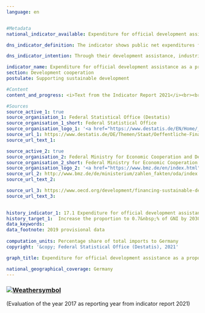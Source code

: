 ```yaml
---
language: en    


#Metadata    
national_indicator_available: Expenditure for official development assistance as a proportion of gross national income    

dns_indicator_definition: The indicator shows public net expenditures for development assistance (Official Development Assistance or ODA) as a percentage of gross national income (GNI).    

dns_indicator_intention: Through their development assistance, industrialised nations contribute to reducing poverty worldwide, securing peace, alleviating humanitarian crises, achieving democracy, shaping globalisation equitably and protecting the environment. In order to live up to this responsibility, the Federal Government aims to achieve the target originally set for 2015 to increase public development expenditure as a proportion of gross national income to 0.7&nbsp;% by 2030.    

indicator_name: Expenditure for official development assistance as a proportion of gross national income    
section: Development cooperation    
postulate: Supporting sustainable development    

#Content    
content_and_progress: <i>Text from the Indicator Report 2021</i><br><br>The data basis for the indicator is the statistics on the flows of German development assistance, which is compiled by the Federal Statistical Office on behalf of the Federal Ministry for Economic Cooperation and Development.<br><br><br><br>The eligibility of a flow as ODA is defined by the relevant guidelines issued by the Development Assistance Committee (DAC) of the Organisation for Economic Cooperation and Development (OECD). ODA mainly includes expenditure for financial and technical cooperation with developing and emerging countries, humanitarian aid as well as contributions for development assistance to multilateral institutions such as the United Nations, the European Union (EU), the World Bank or regional development banks. Furthermore, expenditure for specific peace missions, debt cancellation as well as costs of specific development assistance provided in the donor country, such as the tuition costs of university students from developing and emerging countries or expenditure for development-related research, can also be counted as ODA. In 2015, the calculation basis of the German ODA was adjusted to take greater account of the costs of housing, care and education of refugees within the donor country.<br><br><br><br>An expert group of the DAC has submitted proposals for harmonising and improving the comparability of the methods used to determine ODA eligible expenditure for refugees within the country. These proposals can be implemented by Member States as of reference year 2017 and have to be implemented as of reference year 2019 at the latest. The OECD, or the DAC, also define the list of ODA eligible developing and emerging countries. This includes the least developed countries (LDCs) on the one hand and other countries with low and medium GNI per capita on the other. Members of the G7 and Russia, the EU as well as EU accession candidates with a fixed accession date are excluded. The list is updated every three years. Changes in the indicator can also result from the fact that individual or several countries are added to or removed from the list.<br><br><br><br>In 2017, official development expenditure as a percentage of German GNI was 0.66&nbsp;% according to provisional figures. Net ODA flows in 2017 were around 21.9 billion euros (provisional value), which was a decrease of 2.1&nbsp;% year on year (22.4 billion euros). It should be noted that Germany saw a large influx of immigrants from conflict regions in 2015 and 2016. Benefits for the provision of basic services in Germany to asylum seekers from developing countries can be reported as ODA. This is one of the main reasons for the sharp increase of the figures recorded for 2015 and 2016 compared to 2014. In 2017, a slight reduction can be observed with decreasing immigration. Excluding the costs of refugees, the ODA quota remained almost constant from 2016 to 2017.<br><br><br><br>In an international comparison, Germany was the second largest donor of ODA funds in absolute terms in 2017 (provisional results) after the USA and ahead of the UK. With reference to GNI, the rate of 0.66&nbsp;% achieved by Germany in 2017 is above the average value of the EU members of the OECD Development Assistance Committee (0.59&nbsp;%). In relative terms, Germany ranks 6th out of the 29 DAC member countries. The international goal of 0.7&nbsp;% was achieved in 2017 by Sweden, Luxembourg, Norway, Denmark and the UK.<br><br><br><br>In addition to official development assistance, private organisations such as churches, foundations and associations also make contributions. This private development assistance, which does not qualify as ODA, amounted to 1.3 billion euros in 2017, equating to a share of 0.04&nbsp;% of gross national income. Private direct investment in developing and emerging countries totalled 10.9 billion euros in 2017 (before revision).    

#Sources    
source_active_1: true
source_organisation_1: Federal Statistical Office (Destatis)
source_organisation_1_short: Federal Statistical Office
source_organisation_logo_1: '<a href="https://www.destatis.de/EN/Home/_node.html"><img src="https://g205sdgs.github.io/sdg-indicators/public/logosEn/destatis.png" alt=" Federal Statistical Office" title="Click here to visit the homepage of the organization" style="border: transparent"/></a>'
source_url_1: https://www.destatis.de/DE/Themen/Staat/Oeffentliche-Finanzen/Entwicklungszusammenarbeit/_inhalt.html                        
source_url_text_1:                         

source_active_2: true
source_organisation_2: Federal Ministry for Economic Cooperation and Development (BMZ)
source_organisation_2_short: Federal Ministry for Economic Cooperation and Development
source_organisation_logo_2: '<a href="https://www.bmz.de/en/index.html"><img src="https://g205sdgs.github.io/sdg-indicators/public/logosEn/bmz.png" alt=" Federal Ministry for Economic Cooperation and Development" title="Click here to visit the homepage of the organization" style="border: transparent"/></a>'
source_url_2: http://www.bmz.de/de/ministerium/zahlen_fakten/oda/index.html                        
source_url_text_2:                         

source_url_3: https://www.oecd.org/development/financing-sustainable-development/development-finance-data/idsonline.htm                        
source_url_text_3:                         
    

history_indicator_1: 17.1 Expenditure for official development assistance as a proportion of gross national income                    
history_target_1:  Increase the proportion to 0.7&nbsp;% of GNI by 2030    
data_keywords:    
data_footnote: 2019 provisional data    
    
computation_units: Percentage share of total imports to Germany    
copyright: '&copy; Federal Statistical Office (Destatis), 2021'    

graph_title: Expenditure for official development assistance as a proportion of gross national income    

national_geographical_coverage: Germany    
---    
```

<div>
  <div class="my-header">
    <h3>
      <a href="https://sustainabledevelopment-deutschland.github.io/en/status/"><img src="https://g205sdgs.github.io/sdg-indicators/public/Wettersymbole/Sonne.png" title="If the trend continues, the target value will be met or the difference between the target value and the current value will be less than 5&nbsp;%" alt="Weathersymbol" />
      </a>
    </h3>
  </div>
  <div class="my-header-note">
    <span> (Evaluation of the year 2017 as reporting year from indicator report 2021)</span>
  </div>
</div>